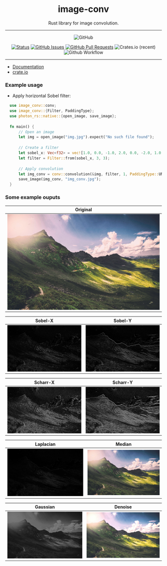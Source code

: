 <h1 align="center">image-conv</h1>
<p align="center">Rust library for image convolution.</p>

--- 

<div align="center">

  <img alt="GitHub" src="https://img.shields.io/github/license/gp-97/image-conv">

</div>

<div align="center">
  
  [![Status](https://img.shields.io/badge/status-active-success.svg)]()
  [![GitHub Issues](https://img.shields.io/github/issues/gp-97/image-conv.svg)](https://github.com/gp-97/image-conv/issues)
  [![GitHub Pull Requests](https://img.shields.io/github/issues-pr/gp-97/image-conv.svg)](https://github.com/gp-97/image-conv/pulls)
  ![Crates.io (recent)](https://img.shields.io/crates/dr/image-conv?style=plastic)
  ![Github Workflow](https://github.com/gp-97/image-conv/actions/workflows/main.yml/badge.svg)

</div>

---

- [Documentation](https://docs.rs/image-conv/0.2.0/image_conv/index.html)
- [crate.io](https://crates.io/crates/image-conv)

### Example usage
- Apply horizontal Sobel filter:
```rust
  use image_conv::conv;
  use image_conv::{Filter, PaddingType};
  use photon_rs::native::{open_image, save_image};

  fn main() {
      // Open an image
      let img = open_image("img.jpg").expect("No such file found");

      // Create a filter
      let sobel_x: Vec<f32> = vec![1.0, 0.0, -1.0, 2.0, 0.0, -2.0, 1.0, 0.0, -1.0];
      let filter = Filter::from(sobel_x, 3, 3);

      // Apply convolution    
      let img_conv = conv::convolution(&img, filter, 1, PaddingType::UNIFORM(1));
      save_image(img_conv, "img_conv.jpg");
  }
```


### Some example ouputs
|Original|
|--------|
|![Original](assets/t5.jpg)|

|Sobel-X|Sobel-Y|
|-------|-------|
|![Sobel-X](assets/t5_sobelX.jpg)|![Sobel-Y](assets/t5_sobelY.jpg)|

|Scharr-X|Scharr-Y|
|--------|--------|
![Scharr-X](assets/t5_scharrX.jpg)|![Scharr-Y](assets/t5_scharrY.jpg)|

|Laplacian|Median|
|-------|------|
|![Laplacian](assets/t5_laplacian.jpg)|![Median](assets/t5_median.jpg)|

|Gaussian|Denoise|
|---------|-------|
|![Gaussian](assets/t5_gaussian7x7.jpg)|![Denoise](assets/t5_denoise.jpg)|  
